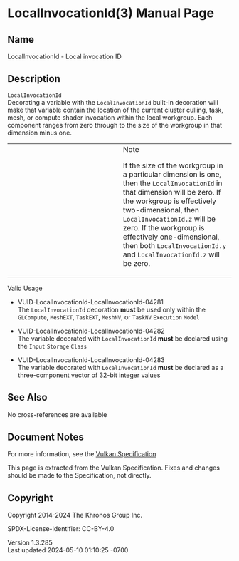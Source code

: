 # LocalInvocationId(3) Manual Page

## Name

LocalInvocationId - Local invocation ID



## <a href="#_description" class="anchor"></a>Description

`LocalInvocationId`  
Decorating a variable with the `LocalInvocationId` built-in decoration
will make that variable contain the location of the current cluster
culling, task, mesh, or compute shader invocation within the local
workgroup. Each component ranges from zero through to the size of the
workgroup in that dimension minus one.

<table>
<colgroup>
<col style="width: 50%" />
<col style="width: 50%" />
</colgroup>
<tbody>
<tr class="odd">
<td class="icon"><em></em></td>
<td class="content">Note
<p>If the size of the workgroup in a particular dimension is one, then
the <code>LocalInvocationId</code> in that dimension will be zero. If
the workgroup is effectively two-dimensional, then
<code>LocalInvocationId.z</code> will be zero. If the workgroup is
effectively one-dimensional, then both <code>LocalInvocationId.y</code>
and <code>LocalInvocationId.z</code> will be zero.</p></td>
</tr>
</tbody>
</table>

Valid Usage

- <a href="#VUID-LocalInvocationId-LocalInvocationId-04281"
  id="VUID-LocalInvocationId-LocalInvocationId-04281"></a>
  VUID-LocalInvocationId-LocalInvocationId-04281  
  The `LocalInvocationId` decoration **must** be used only within the
  `GLCompute`, `MeshEXT`, `TaskEXT`, `MeshNV`, or `TaskNV` `Execution`
  `Model`

- <a href="#VUID-LocalInvocationId-LocalInvocationId-04282"
  id="VUID-LocalInvocationId-LocalInvocationId-04282"></a>
  VUID-LocalInvocationId-LocalInvocationId-04282  
  The variable decorated with `LocalInvocationId` **must** be declared
  using the `Input` `Storage` `Class`

- <a href="#VUID-LocalInvocationId-LocalInvocationId-04283"
  id="VUID-LocalInvocationId-LocalInvocationId-04283"></a>
  VUID-LocalInvocationId-LocalInvocationId-04283  
  The variable decorated with `LocalInvocationId` **must** be declared
  as a three-component vector of 32-bit integer values

## <a href="#_see_also" class="anchor"></a>See Also

No cross-references are available

## <a href="#_document_notes" class="anchor"></a>Document Notes

For more information, see the <a
href="https://registry.khronos.org/vulkan/specs/1.3-extensions/html/vkspec.html#LocalInvocationId"
target="_blank" rel="noopener">Vulkan Specification</a>

This page is extracted from the Vulkan Specification. Fixes and changes
should be made to the Specification, not directly.

## <a href="#_copyright" class="anchor"></a>Copyright

Copyright 2014-2024 The Khronos Group Inc.

SPDX-License-Identifier: CC-BY-4.0

Version 1.3.285  
Last updated 2024-05-10 01:10:25 -0700

